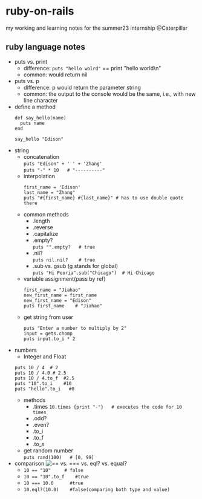 # ruby-on-rails
my working and learning notes for the summer23 internship @Caterpillar

## ruby language notes
- puts vs. print
  - difference: `puts "hello wolrd"` == print "hello world\n"
  - common: would return nil
- puts vs. p
  - difference: p would return the parameter string
  - common: the output to the console would be the same, i.e., with new line character
- define a method
  ```
  def say_hello(name)
    puts name
  end

  say_hello "Edison"
  ```
- string
  - concatenation  
    `puts "Edison" + ' ' + 'Zhang'`  
    `puts "-" * 10   # "----------"`
  - interpolation  
    ```
    first_name = 'Edison'
    last_name = "Zhang"
    puts "#{first_name} #{last_name}" # has to use double quote there
    ```
  - common methods
    - .length
    - .reverse
    - .capitalize
    - .empty?  
      `puts "".empty?   # true`
    - .nil?  
      `puts nil.nil?    # true`
    - .sub vs. gsub (g stands for global)  
      `puts "Hi Peoria".sub("Chicago")  # Hi Chicago`
  - variable assignment(pass by ref)
    ```
    first_name = "Jiahao"
    new_first_name = first_name
    new_first_name = "Edison"
    puts first_name    # "Jiahao"
    ```
  - get string from user
    ```
    puts "Enter a number to multiply by 2"
    input = gets.chomp
    puts input.to_i * 2
    ```
- numbers
  - Integer and Float
  ```
  puts 10 / 4  # 2
  puts 10 / 4.0 # 2.5
  puts 10 / 4.to_f  #2.5
  puts "10".to_i    #10
  puts "hello".to_i   #0
  ```
  - methods
    - .times
      `10.times {print "-"}   # executes the code for 10 times`
    - .odd?
    - .even?
    - .to_i
    - .to_f
    - .to_s
  - get random number  
  `puts rand(100)   # [0, 99]`
- comparison  ![== vs. === vs. eql? vs. equal?](https://medium.com/@khalidh64/difference-between-eql-equal-in-ruby-2ffa7f073532)
  - `10 == "10"     # false`
  - `10 == "10".to_f    #true`
  - `10 === 10.0      #true`
  - `10.eql?(10.0)    #false(comparing both type and value)`
